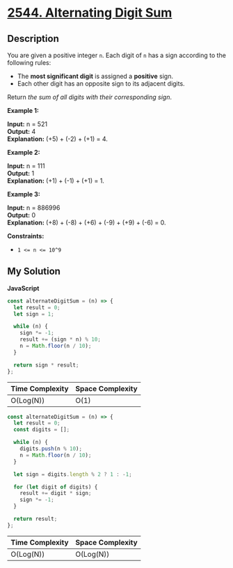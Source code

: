 # [2544. Alternating Digit Sum](https://leetcode.com/problems/alternating-digit-sum)

## Description

You are given a positive integer `n`. Each digit of `n` has a sign according to the following rules:

- The **most significant digit** is assigned a **positive** sign.
- Each other digit has an opposite sign to its adjacent digits.

Return _the sum of all digits with their corresponding sign_.

**Example 1:**

**Input:** n = 521  
**Output:** 4  
**Explanation:** (+5) + (-2) + (+1) = 4.

**Example 2:**

**Input:** n = 111  
**Output:** 1  
**Explanation:** (+1) + (-1) + (+1) = 1.

**Example 3:**

**Input:** n = 886996  
**Output:** 0  
**Explanation:** (+8) + (-8) + (+6) + (-9) + (+9) + (-6) = 0.

**Constraints:**

- `1 <= n <= 10^9`

## My Solution

**JavaScript**

```js
const alternateDigitSum = (n) => {
  let result = 0;
  let sign = 1;

  while (n) {
    sign *= -1;
    result += (sign * n) % 10;
    n = Math.floor(n / 10);
  }

  return sign * result;
};
```

| Time Complexity | Space Complexity |
| --------------- | ---------------- |
| O(Log(N))       | O(1)             |

```js
const alternateDigitSum = (n) => {
  let result = 0;
  const digits = [];

  while (n) {
    digits.push(n % 10);
    n = Math.floor(n / 10);
  }

  let sign = digits.length % 2 ? 1 : -1;

  for (let digit of digits) {
    result += digit * sign;
    sign *= -1;
  }

  return result;
};
```

| Time Complexity | Space Complexity |
| --------------- | ---------------- |
| O(Log(N))       | O(Log(N))        |
